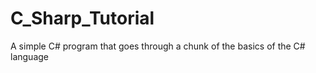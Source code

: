 C_Sharp_Tutorial
================

A simple C# program that goes through a chunk of the basics of the C# language
